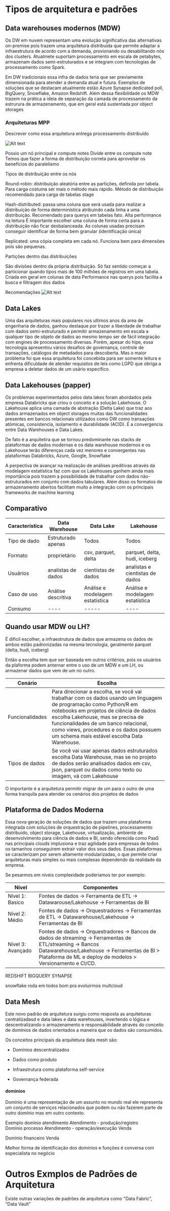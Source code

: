 # Tipos de arquitetura e padrões

## Data warehouses modernos (MDW)
Os DW em nuvem representam uma evolução significativa das alternativas on-premise pois trazem uma arquitetura distribuida que permite adaptar a infraestrutura de acordo com a demanda, provionando ou desabilitando nós dos clusters. Atualmete suportam processamento em escala de petabytes, armazenam dados semi-estruturados e se integram com tecnologias de processamento como Spark. 

Em DW tradicionais essa infra de dados teria que ser previamente dimensionada para atender a demanda atual e futura. Exemplos de soluções que se destacam atualmente estão Azure Synapse dedicated poll, BigQuery, Snowflake, Amazon Redshift. Além dessa flexibilidade os MDW trazem na prática a ideia de separação da camada de processamento da estrurura de armazenamento, que em geral está sustentada por object storages

### Arquiteturas MPP

Descrever como essa arquitetura entrega processamento distribuído

![Alt text](image-4.png)

Possio um nó principal e compute notes
Divide entre os compute note
Temos que fazer a forma de distribuição correta para aproveitar os benefícios do paralelismo

Tipos de distribuição entre os nós

Round-robin: distribuição aleatória entre as partições, definida por tabela. Para carga costuma ser mais o método mais rápido. Método de distribuição recomendado para carga de tabelas stage

Hash-distributed: passa uma coluna que será usada para realizar a distribuição de forma determinística atribuindo cada linha a uma distribuição. Recomendado para querys em tabelas fato. Alta performance na leitura
É importante escolher uma coluna de forma certa para a distribuição não ficar desbalanceada. As colunas usadas precisam conseguir identificar de forma bem granular (identificação única)

Replicated: uma cópia completa em cada nó. Funciona bem para dimensões pois são pequenas. 


Partições dentro das distribuições

São divisões dentro da própria distribuição. Só faz sentido começar a particionar quando tipos mais de 100 milhões de registros em uma tabela.
Criada em geral em colunas de data
Performance nas querys pois facilita a busca e filtragem dos dados


Recomendações
![Alt text](image-5.png)

## Data Lakes
Uma das arquiteturas mais populares nos ultimos anos da area de engenharia de dados, ganhou destaque por trazer a liberdade de trabalhar com dados semi-estruturado e permitir armazenamento em escala a qualquer tipo de objeto de dados ao mesmo tempo ser de fácil integração com engines de processamento diversas. Porém, apesar do hipe, essa tecnologia apresentou vários desafios de governança, controle de transações, catálogos de metadados para descoberta. Mas o maior problema foi que essa arquitetura foi concebida para ser somente leitura e enfrenta dificuldade de atender requisitos de leis como LGPD que obriga a empresa a deletar dados de um usário específico.

## Data Lakehouses (papper)
Os problemas experimentados pelos data lakes foram abordados pela empresa Databricks que criou o conceito e a solução Lakehouse. O Lakehouse aplica uma camada de abstração (Delta Lake) que traz aos dados armazenados em object storages muitas das funcionalidades presentes em bancos relacionais utilizados como DW como transações atômicas, consistencia, isolamento e durabilidade (ACID). É a convergencia entre Data Warehouses e Data Lakes. 

De fato é a arquitetira que se tornou predominante nas stacks de plataformas de dados modernas e os data warehouse modernos e os Lakehouse terão diferenças cada vez menores e convergentes nas plataformas Databricks, Azure, Google, Snowflake

A perpectiva de avançar na realização de análises preditivas através da modelagem estatística faz com que os Lakehouses ganhem ainda mais importância pois trazem a possibilidade de trabalhar com dados não-estruturados em conjunto com dados tabulares. Além disso os formatos de armazenamento abertos facilitam muito a integração com os principais frameworks de machine learning

## Comparativo

Característica | Data Warehouse | Data Lake | Lakehouse 
---- | ---- | ----- | ---- |
Tipo de dado | Estruturado apenas | Todos | Todos |
Formato | proprietário | csv, parquet, delta | parquet, delta, hudi, iceberg |
Usuários | analistas de dados | cientistas de dados | analistas e cientistas de dados |
Caso de uso | Análise descritiva | Análise e modelagem estatística | Análise e modelagem estatística |
Consumo | ---- | ----- | ---- |


## Quando usar MDW ou LH?
É dificil escolher, a infraestrutura de dados que armazena os dados de ambos estão padronizadas na mesma tecnologia, geralmente parquet (delta, hudi, iceberg)

Então a escolha tem que ser baseada em outros critérios, pois os usuários da plaforma podem anternar entre o uso de um MDW e um LH, ou armazenar dados que vem de um no outro.

Cenário | Escolha
------- | --------
Funcionalidades |Para direcionar a escolha, se você vai trabalhar com os dados usando um linguagem de programação como Python/R em notebooks em projetos de ciência de dados escolha Lakehouse, mas se precisa de funcionalidades de um banco relacional, como views, procedures e os dados possuem um schema mais estável escolha Data Warehouse.
Tipos de dados | Se você vai usar apenas dados estruturados escolha Data Warehouse, mas se no projeto de dados serão analisados dados em csv, json, parquet ou dados como texto ou imagem, vá com Lakehouse

O importante é a arquitetura permitir migrar de um para o outro de uma forma tranquila para atender os cenários dos projetos de dados


## Plataforma de Dados Moderna
Essa nova geração de soluções de dados que trazem uma plataforma integrada com soluções de orquestração de pipelines, processamento distribuido, object storage, Lakehouse, virtualização, ambiente de desenvolvimento para ciência de dados e BI, sendo oferecida como PaaS nas principais clouds implusiona e traz agilidade para empresas de todos os tamanhos conseguirem extrair valor dos seus dados. Essas plataformas se caracterizam por serem altamente modularizadas, o que permite criar arquiteturas mais simples ou mais complexas dependendo da realidade da empresa. 


Se pesarmos em níveis complexidade poderiamos ter por exemplo:

Nível | Componentes
----- | -----------
Nível 1: Basico | Fontes de dados -> Ferramenta de ETL -> Datawarouse/Lakehouse -> Ferramentas de BI
Nível 2: Médio | Fontes de dados -> Orquestradores -> Ferramentas de ETL -> Datawarehouse/Lakehouse -> Ferramentas de BI
Nível 3: Avançado | Fontes de dados -> Orquestradores -> Bancos de dados de streaming -> Ferramentas de ETL/streaming -> Bancos Datawarehouse/Lakehouse -> Ferramentas de BI > Plataforma de ML e deploy de modelos > Versionamento e CI/CD.

REDSHIFT
BIGQUERY
SYNAPSE

snowflake roda em  todos bom pra evoluirmos multcloud



## Data Mesh
Este novo padrão de arquitetura surgiu como resposta as arquiteturas centralizadasd e data lakes e data warehouses, invertendo o lógica e descentralizando o armazenamento e responsabilidade através do conceito de domínios de dados orientados a maneira que os dados são consumidos.

Os conceitos principais da arquitetura data mesh são:

- Domínios descentralizados

- Dados como produto

- Infraestrutura como plataforma self-service

- Governança federada



#### dominios
Domínio é uma representação de um assunto no mundo real ele representa um conjunto de serviços relacionados que podem ou não fazerem parte de outro domínio mas em outro contexto.  

Exemplo domínio atendimento 
Atendimento - produção/registro  
Domínio processo 
Atendimento - operação/execução 
Venda 

Domínio financeiro 
Venda  

Melhor forma de identificação dos domínios e funções é conversa com especialista no negócio  


# Outros Exmplos de Padrões de Arquitetura

Existe outras variações de padrões de arquitetura como "Data Fabric", "Data Vault"